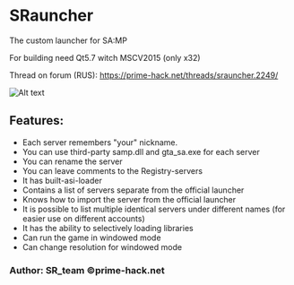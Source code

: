 # SRauncher
The custom launcher for SA:MP

For building need Qt5.7 witch MSCV2015 (only x32)

Thread on forum (RUS): https://prime-hack.net/threads/srauncher.2249/

![Alt text](https://dl.prime-hack.net/pmgic.png)

## Features:
* Each server remembers "your" nickname.
* You can use third-party samp.dll and gta_sa.exe for each server
* You can rename the server
* You can leave comments to the Registry-servers
* It has built-asi-loader
* Contains a list of servers separate from the official launcher
* Knows how to import the server from the official launcher
* It is possible to list multiple identical servers under different names (for easier use on different accounts)
* It has the ability to selectively loading libraries
* Can run the game in windowed mode
* Can change resolution for windowed mode




### Author: SR_team ©prime-hack.net
